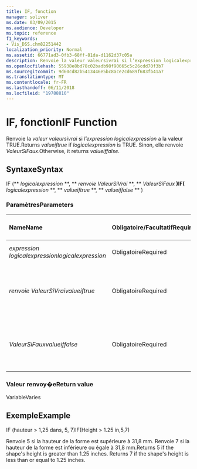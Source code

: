 ```yaml
---
title: IF, fonction
manager: soliver
ms.date: 03/09/2015
ms.audience: Developer
ms.topic: reference
f1_keywords:
- Vis_DSS.chm82251442
localization_priority: Normal
ms.assetid: 66771ad3-0fb3-68ff-81da-d1162d37c05a
description: Renvoie la valeur valeursivrai si l’expression logicalexpression a la valeur TRUE. Sinon, elle renvoie ValeurSiFaux.
ms.openlocfilehash: 55938e8bd78c02badb98f90665c5c26cdd70f3b7
ms.sourcegitcommit: 9d60cd82b5413446e5bc8ace2cd689f683fb41a7
ms.translationtype: MT
ms.contentlocale: fr-FR
ms.lasthandoff: 06/11/2018
ms.locfileid: "19788810"
---
```

# <a name="if-function"></a><span data-ttu-id="28346-104">IF, fonction</span><span class="sxs-lookup"><span data-stu-id="28346-104">IF Function</span></span>

<span data-ttu-id="28346-105">Renvoie la _valeur valeursivrai_ si _l’expression logicalexpression_ a la valeur TRUE.</span><span class="sxs-lookup"><span data-stu-id="28346-105">Returns  _valueiftrue_ if  _logicalexpression_ is TRUE.</span></span> <span data-ttu-id="28346-106">Sinon, elle renvoie _ValeurSiFaux_.</span><span class="sxs-lookup"><span data-stu-id="28346-106">Otherwise, it returns  _valueiffalse_.</span></span>
  
## <a name="syntax"></a><span data-ttu-id="28346-107">Syntaxe</span><span class="sxs-lookup"><span data-stu-id="28346-107">Syntax</span></span>

<span data-ttu-id="28346-108">IF (** *logicalexpression* **, ** *renvoie ValeurSiVrai* **, ** *ValeurSiFaux* **)</span><span class="sxs-lookup"><span data-stu-id="28346-108">IF(** *logicalexpression* **, ** *valueiftrue* **, ** *valueiffalse* ** )</span></span> 
  
### <a name="parameters"></a><span data-ttu-id="28346-109">Paramètres</span><span class="sxs-lookup"><span data-stu-id="28346-109">Parameters</span></span>

|<span data-ttu-id="28346-110">**Name**</span><span class="sxs-lookup"><span data-stu-id="28346-110">**Name**</span></span>|<span data-ttu-id="28346-111">**Obligatoire/Facultatif**</span><span class="sxs-lookup"><span data-stu-id="28346-111">**Required/Optional**</span></span>|<span data-ttu-id="28346-112">**Type de données**</span><span class="sxs-lookup"><span data-stu-id="28346-112">**Data Type**</span></span>|<span data-ttu-id="28346-113">**Description**</span><span class="sxs-lookup"><span data-stu-id="28346-113">**Description**</span></span>|
|:-----|:-----|:-----|:-----|
| <span data-ttu-id="28346-114">_expression logicalexpression_</span><span class="sxs-lookup"><span data-stu-id="28346-114">_logicalexpression_</span></span> <br/> |<span data-ttu-id="28346-115">Obligatoire</span><span class="sxs-lookup"><span data-stu-id="28346-115">Required</span></span>  <br/> |<span data-ttu-id="28346-116">**Chaîne**</span><span class="sxs-lookup"><span data-stu-id="28346-116">**String**</span></span> <br/> |<span data-ttu-id="28346-117">Expression à évaluer.</span><span class="sxs-lookup"><span data-stu-id="28346-117">Expression to evaluate.</span></span>  <br/> |
| <span data-ttu-id="28346-118">_renvoie ValeurSiVrai_</span><span class="sxs-lookup"><span data-stu-id="28346-118">_valueiftrue_</span></span> <br/> |<span data-ttu-id="28346-119">Obligatoire</span><span class="sxs-lookup"><span data-stu-id="28346-119">Required</span></span>  <br/> |<span data-ttu-id="28346-120">**Varie**</span><span class="sxs-lookup"><span data-stu-id="28346-120">**Varies**</span></span> <br/> |<span data-ttu-id="28346-121">Valeur à renvoyer si _l’expression logicalexpression_ a la valeur true.</span><span class="sxs-lookup"><span data-stu-id="28346-121">Value to return if  _logicalexpression_ is true.</span></span>  <br/> |
| <span data-ttu-id="28346-122">_ValeurSiFaux_</span><span class="sxs-lookup"><span data-stu-id="28346-122">_valueiffalse_</span></span> <br/> |<span data-ttu-id="28346-123">Obligatoire</span><span class="sxs-lookup"><span data-stu-id="28346-123">Required</span></span>  <br/> |<span data-ttu-id="28346-124">**Varie**</span><span class="sxs-lookup"><span data-stu-id="28346-124">**Varies**</span></span> <br/> | <span data-ttu-id="28346-125">Valeur à renvoyer si _l’expression logicalexpression_ a la valeur false.</span><span class="sxs-lookup"><span data-stu-id="28346-125">Value to return if  _logicalexpression_ is false.</span></span>  <br/> |
   
### <a name="return-value"></a><span data-ttu-id="28346-126">Valeur renvoy�e</span><span class="sxs-lookup"><span data-stu-id="28346-126">Return value</span></span>

<span data-ttu-id="28346-127">Variable</span><span class="sxs-lookup"><span data-stu-id="28346-127">Varies</span></span>
  
## <a name="example"></a><span data-ttu-id="28346-128">Exemple</span><span class="sxs-lookup"><span data-stu-id="28346-128">Example</span></span>

<span data-ttu-id="28346-129">IF (hauteur \> 1,25 dans, 5, 7)</span><span class="sxs-lookup"><span data-stu-id="28346-129">IF(Height \> 1.25 in,5,7)</span></span>
  
<span data-ttu-id="28346-p103">Renvoie 5 si la hauteur de la forme est supérieure à 31,8 mm. Renvoie 7 si la hauteur de la forme est inférieure ou égale à 31,8 mm.</span><span class="sxs-lookup"><span data-stu-id="28346-p103">Returns 5 if the shape's height is greater than 1.25 inches. Returns 7 if the shape's height is less than or equal to 1.25 inches.</span></span>
  

